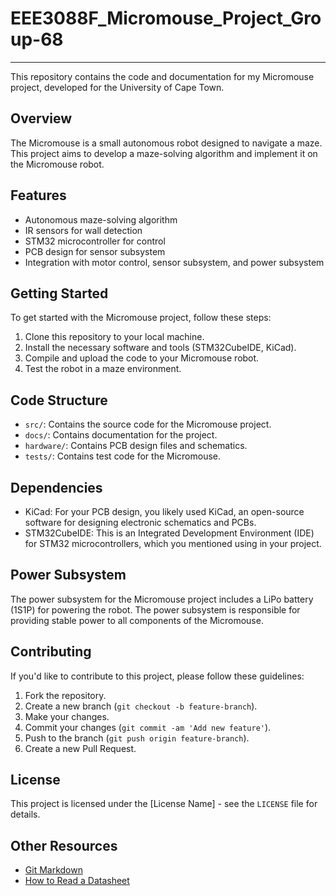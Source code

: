 # EEE3088F_Micromouse_Project_Group-68

---

This repository contains the code and documentation for my Micromouse project, developed for the University of Cape Town.

## Overview

The Micromouse is a small autonomous robot designed to navigate a maze. This project aims to develop a maze-solving algorithm and implement it on the Micromouse robot.

## Features

- Autonomous maze-solving algorithm
- IR sensors for wall detection
- STM32 microcontroller for control
- PCB design for sensor subsystem
- Integration with motor control, sensor subsystem, and power subsystem

## Getting Started

To get started with the Micromouse project, follow these steps:

1. Clone this repository to your local machine.
2. Install the necessary software and tools (STM32CubeIDE, KiCad).
3. Compile and upload the code to your Micromouse robot.
4. Test the robot in a maze environment.

## Code Structure

- `src/`: Contains the source code for the Micromouse project.
- `docs/`: Contains documentation for the project.
- `hardware/`: Contains PCB design files and schematics.
- `tests/`: Contains test code for the Micromouse.

## Dependencies

- KiCad: For your PCB design, you likely used KiCad, an open-source software for designing electronic schematics and PCBs.
- STM32CubeIDE: This is an Integrated Development Environment (IDE) for STM32 microcontrollers, which you mentioned using in your project.

## Power Subsystem

The power subsystem for the Micromouse project includes a LiPo battery (1S1P) for powering the robot. The power subsystem is responsible for providing stable power to all components of the Micromouse.

## Contributing

If you'd like to contribute to this project, please follow these guidelines:

1. Fork the repository.
2. Create a new branch (`git checkout -b feature-branch`).
3. Make your changes.
4. Commit your changes (`git commit -am 'Add new feature'`).
5. Push to the branch (`git push origin feature-branch`).
6. Create a new Pull Request.

## License

This project is licensed under the [License Name] - see the `LICENSE` file for details.

## Other Resources
- [Git Markdown](https://git-scm.com/book/en/v2)
- [How to Read a Datasheet](https://www.sparkfun.com/tutorials/223)
